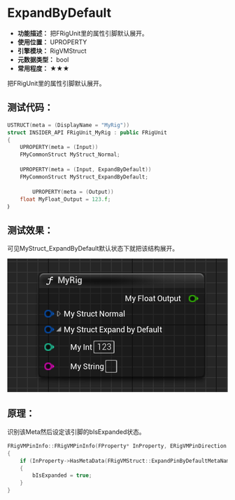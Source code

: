﻿# ExpandByDefault

- **功能描述：** 把FRigUnit里的属性引脚默认展开。
- **使用位置：** UPROPERTY
- **引擎模块：** RigVMStruct
- **元数据类型：** bool
- **常用程度：** ★★★

把FRigUnit里的属性引脚默认展开。

## 测试代码：

```cpp
USTRUCT(meta = (DisplayName = "MyRig"))
struct INSIDER_API FRigUnit_MyRig : public FRigUnit
{
	UPROPERTY(meta = (Input))
	FMyCommonStruct MyStruct_Normal;

	UPROPERTY(meta = (Input, ExpandByDefault))
	FMyCommonStruct MyStruct_ExpandByDefault;

		UPROPERTY(meta = (Output))
	float MyFloat_Output = 123.f;
｝
```

## 测试效果：

可见MyStruct_ExpandByDefault默认状态下就把该结构展开。

![Untitled](Meta_RigVM_ExpandByDefault_Untitled.png)

## 原理：

识别该Meta然后设定该引脚的bIsExpanded状态。

```cpp
FRigVMPinInfo::FRigVMPinInfo(FProperty* InProperty, ERigVMPinDirection InDirection, int32 InParentIndex, const uint8* InDefaultValueMemory)
{
	if (InProperty->HasMetaData(FRigVMStruct::ExpandPinByDefaultMetaName))
	{
		bIsExpanded = true;
	}
}
```